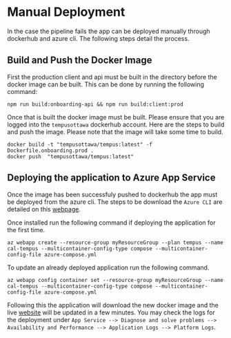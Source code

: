 # Manual Deployment

In the case the pipeline fails the app can be deployed manually through dockerhub and azure cli. The following steps detail the process.

## Build and Push the Docker Image

First the production client and api must be built in the directory before the docker image can be built. This can be done by running the following command:

```
npm run build:onboarding-api && npm run build:client:prod
```

Once that is built the docker image must be built. Please ensure that you are logged into the `tempusottawa` dockerhub account. Here are the steps to build and push the image. Please note that the image will take some time to build.

```
docker build -t "tempusottawa/tempus:latest" -f Dockerfile.onboarding.prod .
docker push  "tempusottawa/tempus:latest"
```

## Deploying the application to Azure App Service

Once the image has been successfuly pushed to dockerhub the app must be deployed from the azure cli. The steps to be download the `Azure CLI` are detailed on this [webpage](https://learn.microsoft.com/en-us/cli/azure/install-azure-cli).

Once installed run the following command if deploying the application for the first time.

```
az webapp create --resource-group myResourceGroup --plan tempus --name cal-tempus --multicontainer-config-type compose --multicontainer-config-file azure-compose.yml
```

To update an already deployed application run the following command.

```
az webapp config container set --resource-group myResourceGroup --name cal-tempus --multicontainer-config-type compose --multicontainer-config-file azure-compose.yml
```

Following this the application will download the new docker image and the live [website](https://cal-tempus.azurewebsites.net/signin) will be updated in a few minutes. You may check the logs for the deployment under `App Service --> Diagnose and solve problems --> Availability and Performance --> Application Logs --> Platform Logs`.
